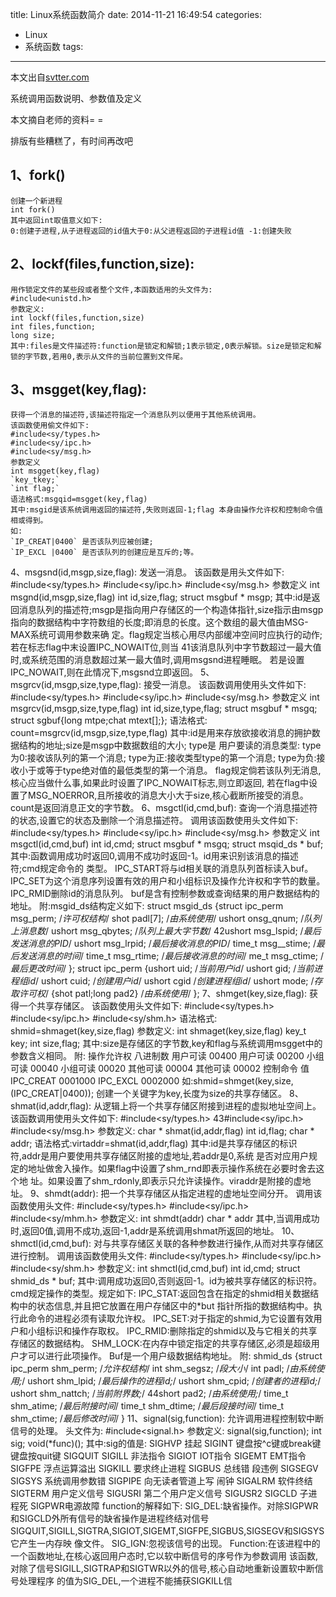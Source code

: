 title: Linux系统函数简介
date: 2014-11-21 16:49:54
categories:
- Linux
- 系统函数
tags:
---
本文出自[svtter.com](svtter.com)

系统调用函数说明、参数值及定义

本文摘自老师的资料= =

排版有些糟糕了，有时间再改吧 

1、fork()
---
    创建一个新进程
    int fork()
    其中返回int取值意义如下:
    0:创建子进程,从子进程返回的id值大于0:从父进程返回的子进程id值 -1:创建失败

2、lockf(files,function,size):
---
    用作锁定文件的某些段或者整个文件,本函数适用的头文件为:
    #include<unistd.h>
    参数定义:
    int lockf(files,function,size)
    int files,function;
    long size;
    其中:files是文件描述符:function是锁定和解锁;1表示锁定,0表示解锁。size是锁定和解锁的字节数,若用0,表示从文件的当前位置到文件尾。

3、msgget(key,flag):
---
    获得一个消息的描述符,该描述符指定一个消息队列以便用于其他系统调用。
    该函数使用偷文件如下:
    #include<sy/types.h>
    #include<sy/ipc.h>
    #include<sy/msg.h>
    参数定义
    int msgget(key,flag)
    `key_tkey;`
    `int flag;`
    语法格式:msgqid=msgget(key,flag)
    其中:msgid是该系统调用返回的描述符,失败则返回-1;flag 本身由操作允许权和控制命令值相或得到。
    如:
    `IP_CREAT|0400` 是否该队列应被创建;
    `IP_EXCL |0400` 是否该队列的创建应是互斥的;等。
4、msgsnd(id,msgp,size,flag):
    发送一消息。
    该函数是用头文件如下:
    #include<sy/types.h>
    #include<sy/ipc.h>
    #include<sy/msg.h>
    参数定义
    int msgnd(id,msgp,size,flag)
    int id,size,flag;
    struct msgbuf * msgp;
    其中:id是返回消息队列的描述符;msgp是指向用户存储区的一个构造体指针,size指示由msgp
    指向的数据结构中字符数组的长度;即消息的长度。这个数组的最大值由MSG-MAX系统可调用参数来确
    定。flag规定当核心用尽内部缓冲空间时应执行的动作;若在标志flag中末设置IPC_NOWAIT位,则当
    41该消息队列中字节数超过一最大值时,或系统范围的消息数超过某一最大值时,调用msgsnd进程睡眠。
    若是设置IPC_NOWAIT,则在此情况下,msgsnd立即返回。
5、msgrcv(id,msgp,size,type,flag):
    接受一消息。
    该函数调用使用头文件如下:
    #include<sy/types.h>
    #include<sy/ipc.h>
    #include<sy/msg.h>
    参数定义
    int msgrcv(id,msgp,size,type,flag)
    int id,size,type,flag;
    struct msgbuf * msgq;
    struct sgbuf{long mtpe;chat mtext[];};
    语法格式:
    count=msgrcv(id,msgp,size,type,flag)
    其中:id是用来存放欲接收消息的拥护数据结构的地址;size是msgp中数据数组的大小; type是
    用户要读的消息类型:
    type为0:接收该队列的第一个消息;
    type为正:接收类型type的第一个消息;
    type为负:接收小于或等于type绝对值的最低类型的第一个消息。
    flag规定倘若该队列无消息,核心应当做什么事,如果此时设置了IPC_NOWAIT标志,则立即返回,
    若在flag中设置了MSG_NOERROR,且所接收的消息大小大于size,核心截断所接受的消息。
    count是返回消息正文的字节数。
6、msgctl(id,cmd,buf):
    查询一个消息描述符的状态,设置它的状态及删除一个消息描述符。
    调用该函数使用头文件如下:
    #include<sy/types.h>
    #include<sy/ipc.h>
    #include<sy/msg.h>
    参数定义
    int msgctl(id,cmd,buf)
    int id,cmd;
    struct msgbuf * msgq;
    struct msqid_ds * buf;
    其中:函数调用成功时返回0,调用不成功时返回-1。id用来识别该消息的描述符;cmd规定命令的
    类型。
    IPC_START将与id相关联的消息队列首标读入buf。
    IPC_SET为这个消息序列设置有效的用户和小组标识及操作允许权和字节的数量。
    IPC_RMID删除id的消息队列。
    buf是含有控制参数或查询结果的用户数据结构的地址。
    附:msgid_ds结构定义如下:
    struct msgid_ds
    {struct ipc_perm msg_perm; /*许可权结构*/
    shot padl[7];
    /*由系统使用*/
    ushort onsg_qnum;
    /*队列上消息数*/
    ushort msg_qbytes;
    /*队列上最大字节数*/
    42ushort msg_lspid;
    /*最后发送消息的PID*/
    ushort msg_lrpid;
    /*最后接收消息的PID*/
    time_t msg__stime;
    /*最后发送消息的时间*/
    time_t msg_rtime;
    /*最后接收消息的时间*/
    me_t msg_ctime;
    /*最后更改时间*/
    };
    struct ipc_perm
    {ushort uid;
    /*当前用户id*/
    ushort gid;
    /*当前进程组id*/
    ushort cuid;
    /*创建用户id*/
    ushort cgid
    /*创建进程组id*/
    ushort mode;
    /*存取许可权*/
    {shot patl;long pad2} /*由系统使用*/
    };
7、shmget(key,size,flag):
    获得一个共享存储区。
    该函数使用头文件如下:
    #include<sy/types.h>
    #include<sy/ipc.h>
    #include<sy/shm.h>
    语法格式:
    shmid=shmaget(key,size,flag)
    参数定义:
    int shmaget(key,size,flag)
    key_t key;
    int size,flag;
    其中:size是存储区的字节数,key和flag与系统调用msgget中的参数含义相同。
    附:
    操作允许权
    八进制数
    用户可读 00400
            用户可读 00200
                    小组可读 00040
                            小组可读 00020
                                    其他可读 00004
                                            其他可读 00002
    控制命令 值
    IPC_CREAT
    0001000
    IPC_EXCL
    0002000
    如:shmid=shmget(key,size,(IPC_CREAT|0400));
    创建一个关键字为key,长度为size的共享存储区。
8、shmat(id,addr,flag):
    从逻辑上将一个共享存储区附接到进程的虚拟地址空间上。
    该函数调用使用头文件如下:
    #include<sy/types.h>
    43#include<sy/ipc.h>
    #include<sy/msg.h>
    参数定义:
    char * shmat(id,addr,flag)
    int id,flag;
    char * addr;
    语法格式:virtaddr=shmat(id,addr,flag)
    其中:id是共享存储区的标识符,addr是用户要使用共享存储区附接的虚地址,若addr是0,系统
    是否对应用户规定的地址做舍入操作。如果flag中设置了shm_rnd即表示操作系统在必要时舍去这个地
    址。如果设置了shm_rdonly,即表示只允许读操作。viraddr是附接的虚地址。
9、shmdt(addr):
    把一个共享存储区从指定进程的虚地址空间分开。
    调用该函数使用头文件:
    #include<sy/types.h>
    #include<sy/ipc.h>
    #include<sy/mhm.h>
    参数定义:
    int shmdt(addr)
    char * addr
    其中,当调用成功时,返回0值,调用不成功,返回-1,addr是系统调用shmat所返回的地址。
    10、shmctl(id,cmd,buf):
    对与共享存储区关联的各种参数进行操作,从而对共享存储区进行控制。
    调用该函数使用头文件:
    #include<sy/types.h>
    #include<sy/ipc.h>
    #include<sy/shm.h>
    参数定义:
    int shmctl(id,cmd,buf)
    int id,cmd;
    struct shmid_ds * buf;
    其中:调用成功返回0,否则返回-1。id为被共享存储区的标识符。cmd规定操作的类型。规定如下:
    IPC_STAT:返回包含在指定的shmid相关数据结构中的状态信息,并且把它放置在用户存储区中的*but
    指针所指的数据结构中。执行此命令的进程必须有读取允许权。
    IPC_SET:对于指定的shmid,为它设置有效用户和小组标识和操作存取权。
    IPC_RMID:删除指定的shmid以及与它相关的共享存储区的数据结构。
    SHM_LOCK:在内存中锁定指定的共享存储区,必须是超级用户才可以进行此项操作。
    Buf是一个用户级数据结构地址。
    附:
    shmid_ds
    {struct ipc_perm shm_perm;
    /*允许权结构*/
    int shm_segsz;
    /*段大小*/
    int padl;
    /*由系统使用;*/
    ushort shm_lpid;
    /*最后操作的进程id;*/
    ushort shm_cpid;
    /*创建者的进程id;*/
    ushort shm_nattch;
    /*当前附界数;*/
    44short pad2;
    /*由系统使用;*/
    time_t shm_atime;
    /*最后附接时间*/
    time_t shm_dtime;
    /*最后段接时间*/
    time_t shm_ctime;
    /*最后修改时间*/
    }
11、signal(sig,function):
    允许调用进程控制软中断信号的处理。
    头文件为:
    #include<signal.h>
    参数定义:
    signal(sig,function);
    int sig;
    void(*func)();
    其中:sig的值是:
    SIGHVP 挂起
    SIGINT 键盘按^c键或break键
    键盘按quit键
    SIGQUIT
    SIGILL 非法指令
    SIGIOT IOT指令
    SIGEMT EMT指令
    SIGFPE 浮点运算溢出
    SIGKILL 要求终止进程
    SIGBUS 总线错
    段违例
    SIGSEGV
    SIGSYS 系统调用参数错
    SIGPIPE 向无读者管道上写
    闹钟
    SIGALRM
    软件终结
    SIGTERM
    用户定义信号
    SIGUSRI
    第二个用户定义信号
    SIGUSR2
    SIGCLD 子进程死
    SIGPWR电源故障
    function的解释如下:
    SIG_DEL:缺省操作。对除SIGPWR和SIGCLD外所有信号的缺省操作是进程终结对信号
    SIGQUIT,SIGILL,SIGTRA,SIGIOT,SIGEMT,SIGFPE,SIGBUS,SIGSEGV和SIGSYS它产生一内存映
    像文件。
    SIG_IGN:忽视该信号的出现。
    Function:在该进程中的一个函数地址,在核心返回用户态时,它以软中断信号的序号作为参数调用
    该函数,对除了信号SIGILL,SIGTRAP和SIGTWR以外的信号,核心自动地重新设置软中断信号处理程序
    的值为SIG_DEL,一个进程不能捕获SIGKILL信
